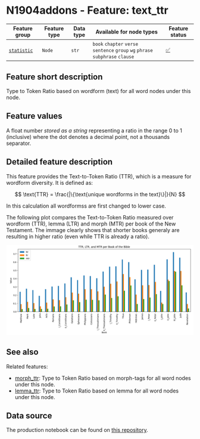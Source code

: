 # N1904addons - Feature: text_ttr

Feature group | Feature type | Data type | Available for node types | Feature status
---  | --- | --- | --- | ---
[`statistic`](README.md#feature-group-statistic) | `Node` |`str` |  `book` `chapter` `verse` `sentence` `group` `wg` `phrase` `subphrase` `clause` | [✅](featurestatus.md#Trustworthy "Trustworthy")

## Feature short description

Type to Token Ratio based on wordform (text) for all word nodes under this node.

## Feature values

A float number *stored as a string* representing a ratio in the range 0 to 1 (inclusive) where the dot denotes a decimal point, not a thousands separator.

## Detailed feature description

This feature provides the Text-to-Token Ratio (TTR), which is a measure for wordform diversity. It is defined as:

$$
  \text{TTR} 
    = \frac{|\{\text{unique wordforms in the text}\}|}{N}
$$

In this calculation all wordformss are first changed to lower case.

The following plot compares the Text-to-Token Ratio measured over wordform (TTR), lemma (LTR) and morph (MTR) per book of the New Testament. The immage clearly shows that shorter books generaly are resulting in higher ratio (even while TTR is already a ratio).

<img src="images/ttr_ltr_mtr_per_book.png">

## See also

Related features:

  - [morph_ttr](morph_ttr.md): Type to Token Ratio based on morph-tags for all word nodes under this node.
  - [lemma_ttr](lemma_ttr.md): Type to Token Ratio based on lemma for all word nodes under this node.
## Data source

The production notebook can be found on [this repository](https://tonyjurg.github.io/Create-TF-stat-features/).